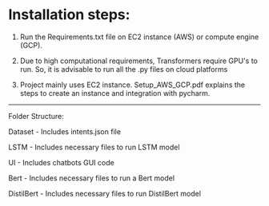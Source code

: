 # Installation steps:
 
 1. Run the Requirements.txt file on EC2 instance (AWS) or compute engine (GCP).
 
 2. Due to high computational requirements, Transformers require GPU's to run. So, it is advisable to run all the .py files on cloud platforms
 
 3. Project mainly uses EC2 instance. Setup_AWS_GCP.pdf explains the steps to create an instance and integration with pycharm.

---------------------------------------------------------------------------------------------------------------------------------------------------
Folder Structure:

Dataset - Includes intents.json file

LSTM - Includes necessary files to run LSTM model

UI - Includes chatbots GUI code

Bert - Includes necessary files to run a Bert model

DistilBert - Includes necessary files to run DistilBert model
